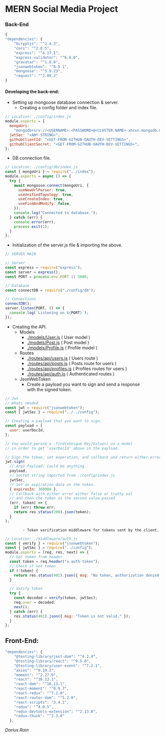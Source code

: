 # MERN Social Media Project

### Back-End

```javascript
{
"dependencies": {
    "bcryptjs": "^2.4.3",
    "cors": "^2.8.5",
    "express": "^4.17.1",
    "express-validator": "^6.6.0",
    "gravatar": "^1.8.0",
    "jsonwebtoken": "^8.5.1",
    "mongoose": "^5.9.23",
    "request": "^2.88.2"
}
```

#### Developing the back-end:

- Setting up mongoose database connection & server.
  - Creating a config folder and index file.

```javascript
// Location: ./config/index.js
module.exports = {
  mongoUri:
    "mongodb+srv://<USERNAME>:<PASSWORD>@<CLUSTER-NAME>-xhcxn.mongodb.net/<APP-NAME>?retryWrites=true",
  jwtSec: "<ANY-STRING>",
  githubClientId: "<GET-FROM-GITHUB-OAUTH-DEV-SETTINGS>",
  githubClientSecret: "<GET-FROM-GITHUB-OAUTH-DEV-SETTINGS>",
};
```

- DB connection file.

```javascript
// Location: ./config/db/index.js
const { mongoUri } = require("../index");
module.exports = async () => {
  try {
    await mongoose.connect(mongoUri, {
      useNewUrlParser: true,
      useUnifiedTopology: true,
      useCreateIndex: true,
      useFindAndModify: false,
    });
    console.log("Connected to database.");
  } catch (err) {
    console.error(err);
    process.exit(1);
  }
};
```

- Initialization of the server.js file & importing the above.

```javascript
// SERVER MAIN

// Server
const express = require("express");
const server = express();
const PORT = process.env.PORT || 5000;

// Database
const connectDB = require("./config/db");

// Connections
connectDB();
server.listen(PORT, () => {
  console.log(`Listening on ${PORT}`);
});
```

- Creating the API.
  - Models
    - [./models/User.js](#) ( User model )
    - [./models/Post.js](#) ( Post model )
    - [./models/Profile.js](#) ( Profile model )
  - Routes
    - [./routes/api/users.js](#) ( Users route )
    - [./routes/api/posts.js](#) ( Posts route for users )
    - [./routes/api/profiles.js](#) ( Profiles routes for users )
    - [./routes/api/auth.js](#) ( Authenticated routes )
  - JsonWebToken
    - Create a payload you want to sign and send a response <br />
      with the signed token.

```javascript
// Jwt
// Whats needed.
const jwt = require("jsonwebtoken");
const { jwtSec } = require("../../config");

// Creating a payload that you want to sign.
const payload = {
  user: userDocId,
};

// You would perorm a .find(<Unique Key/Value>) on a model
// in order to get 'userDocId' above in the payload.

// Sign the token, set experation, and callback and return either error or token.
jwt.sign(
  // Arg1 Payload: Could be anything.
  payload,
  // Secret string imported from ./config/index.js
  jwtSec,
  // Set an expiration date on the token.
  { expiresIn: 360000 },
  // Callback with either error either false or truthy val
  // and then the token as the second value passed
  (err, token) => {
    if (err) throw err;
    return res.status(200).json(token);
  }
);
```

            - Token verification middleware for tokens sent by the client.

```javascript
// Location: ./middleware/auth.js
const { verify } = require("jsonwebtoken");
const { jwtSec } = require("../config");
module.exports = (req, res, next) => {
  // Get token from header
  const token = req.header("x-auth-token");
  // Check if not token
  if (!token) {
    return res.status(401).json({ msg: "No token, authorization denied." });
  }

  // Verify token
  try {
    const decoded = verify(token, jwtSec);
    req.user = decoded;
    next();
  } catch (err) {
    res.status(401).json({ msg: "Token is not valid." });
  }
};
```

## Front-End:

```javascript
"dependencies": {
    "@testing-library/jest-dom": "^4.2.4",
    "@testing-library/react": "^9.5.0",
    "@testing-library/user-event": "^7.2.1",
    "axios": "^0.19.2",
    "moment": "^2.27.0",
    "react": "^16.13.1",
    "react-dom": "^16.13.1",
    "react-moment": "^0.9.7",
    "react-redux": "^7.2.0",
    "react-router-dom": "^5.2.0",
    "react-scripts": "3.4.1",
    "redux": "^4.0.5",
    "redux-devtools-extension": "^2.13.8",
    "redux-thunk": "^2.3.0"
  },
```

_Darius Rain_

